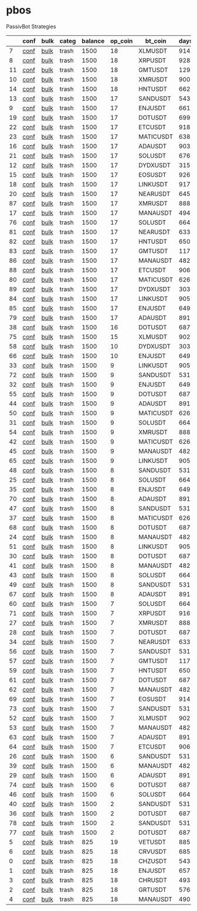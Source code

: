 # pbos
PassivBot Strategies

|    | conf                                                                                                                                                               | bulk                                                                                                                                                                  | categ   |   balance |   op_coin | bt_coin   |   days | end        | long   | l_gridspan   |   l_we | l_adg   | l_gain   | l_bkrupt   | short   | s_gridspan   |     s_we | s_adg    | s_gain   | s_bkrupt   |
|----|--------------------------------------------------------------------------------------------------------------------------------------------------------------------|-----------------------------------------------------------------------------------------------------------------------------------------------------------------------|---------|-----------|-----------|-----------|--------|------------|--------|--------------|--------|---------|----------|------------|---------|--------------|----------|----------|----------|------------|
|  7 | [conf](https://github.com/tedyptedto/pbos/blob/main//trash/flyingtoaster/passivbot_v5.7.1-main/configs/live/PBSO/1.5/XLMUSDT_20220723093109_e541e/config.json)     | [bulk](https://github.com/tedyptedto/pbos/blob/main//trash/flyingtoaster/passivbot_v5.7.1-main/configs/live/PBSO/1.5/XLMUSDT_20220723093109_e541e/bulk_opt.hjson)     | trash   |      1500 |        18 | XLMUSDT   |    914 | 2022/07/23 | True   | 32%          |    1   | 0.19%   | 439.0%   | 100.0%     | True    | 36%          | 0.1      | 0.0134%  | 13.2%    | 100.0%     |
|  8 | [conf](https://github.com/tedyptedto/pbos/blob/main//trash/flyingtoaster/passivbot_v5.7.1-main/configs/live/PBSO/1.5/XRPUSDT_20220723093109_e541e/config.json)     | [bulk](https://github.com/tedyptedto/pbos/blob/main//trash/flyingtoaster/passivbot_v5.7.1-main/configs/live/PBSO/1.5/XRPUSDT_20220723093109_e541e/bulk_opt.hjson)     | trash   |      1500 |        18 | XRPUSDT   |    928 | 2022/07/23 | True   | 25%          |    1   | 0.293%  | 1303.0%  | 99.97%     | True    | 24%          | 0.1      | 0.0235%  | 23.34%   | 100.0%     |
| 11 | [conf](https://github.com/tedyptedto/pbos/blob/main//trash/flyingtoaster/passivbot_v5.7.1-main/configs/live/PBSO/1.5/GMTUSDT_20220723093109_e541e/config.json)     | [bulk](https://github.com/tedyptedto/pbos/blob/main//trash/flyingtoaster/passivbot_v5.7.1-main/configs/live/PBSO/1.5/GMTUSDT_20220723093109_e541e/bulk_opt.hjson)     | trash   |      1500 |        18 | GMTUSDT   |    129 | 2022/07/23 | True   | 17%          |    1   | 0.777%  | 176.4%   | 99.85%     | True    | 26%          | 0.1      | 0.0938%  | 11.96%   | 100.0%     |
| 10 | [conf](https://github.com/tedyptedto/pbos/blob/main//trash/flyingtoaster/passivbot_v5.7.1-main/configs/live/PBSO/1.5/XMRUSDT_20220723093109_e541e/config.json)     | [bulk](https://github.com/tedyptedto/pbos/blob/main//trash/flyingtoaster/passivbot_v5.7.1-main/configs/live/PBSO/1.5/XMRUSDT_20220723093109_e541e/bulk_opt.hjson)     | trash   |      1500 |        18 | XMRUSDT   |    900 | 2022/07/23 | True   | 16%          |    1   | 0.222%  | 621.5%   | 99.89%     | True    | 18%          | 0.1      | 0.0198%  | 19.61%   | 100.0%     |
| 14 | [conf](https://github.com/tedyptedto/pbos/blob/main//trash/flyingtoaster/passivbot_v5.7.1-main/configs/live/PBSO/1.5/HNTUSDT_20220723093109_e541e/config.json)     | [bulk](https://github.com/tedyptedto/pbos/blob/main//trash/flyingtoaster/passivbot_v5.7.1-main/configs/live/PBSO/1.5/HNTUSDT_20220723093109_e541e/bulk_opt.hjson)     | trash   |      1500 |        18 | HNTUSDT   |    662 | 2022/07/23 | True   | 15%          |    1   | 0.57%   | 3559.0%  | 99.34%     | True    | 56%          | 0.1      | 0.0203%  | 14.36%   | 100.0%     |
| 13 | [conf](https://github.com/tedyptedto/pbos/blob/main//trash/flyingtoaster/passivbot_v5.7.1-main/configs/live/PBSO/1.5/SANDUSDT_20220723093109_e541e/config.json)    | [bulk](https://github.com/tedyptedto/pbos/blob/main//trash/flyingtoaster/passivbot_v5.7.1-main/configs/live/PBSO/1.5/SANDUSDT_20220723093109_e541e/bulk_opt.hjson)    | trash   |      1500 |        17 | SANDUSDT  |    543 | 2022/07/23 | True   | 38%          |    1   | 0.439%  | 869.1%   | 99.95%     | True    | 36%          | 0.1      | 0.0224%  | 13.07%   | 100.0%     |
|  9 | [conf](https://github.com/tedyptedto/pbos/blob/main//trash/flyingtoaster/passivbot_v5.7.1-main/configs/live/PBSO/1.5/ENJUSDT_20220723093109_e541e/config.json)     | [bulk](https://github.com/tedyptedto/pbos/blob/main//trash/flyingtoaster/passivbot_v5.7.1-main/configs/live/PBSO/1.5/ENJUSDT_20220723093109_e541e/bulk_opt.hjson)     | trash   |      1500 |        17 | ENJUSDT   |    661 | 2022/07/23 | True   | 35%          |    1   | 0.323%  | 700.8%   | 99.99%     | True    | 25%          | 0.1      | 0.0264%  | 19.16%   | 100.0%     |
| 19 | [conf](https://github.com/tedyptedto/pbos/blob/main//trash/flyingtoaster/passivbot_v5.7.1-main/configs/live/PBSO/1.5/DOTUSDT_20220723093109_e541e/config.json)     | [bulk](https://github.com/tedyptedto/pbos/blob/main//trash/flyingtoaster/passivbot_v5.7.1-main/configs/live/PBSO/1.5/DOTUSDT_20220723093109_e541e/bulk_opt.hjson)     | trash   |      1500 |        17 | DOTUSDT   |    699 | 2022/07/23 | True   | 32%          |    1   | 0.221%  | 349.5%   | 99.92%     | True    | 12%          | 0.1      | 0.218%   | 12.36%   | 12.69%     |
| 22 | [conf](https://github.com/tedyptedto/pbos/blob/main//trash/flyingtoaster/passivbot_v5.7.1-main/configs/live/PBSO/1.5/ETCUSDT_20220723093109_e541e/config.json)     | [bulk](https://github.com/tedyptedto/pbos/blob/main//trash/flyingtoaster/passivbot_v5.7.1-main/configs/live/PBSO/1.5/ETCUSDT_20220723093109_e541e/bulk_opt.hjson)     | trash   |      1500 |        17 | ETCUSDT   |    918 | 2022/07/23 | True   | 31%          |    1   | 0.215%  | 564.8%   | 99.88%     | True    | 36%          | 0.1      | 0.00717% | 11.36%   | 100.0%     |
| 23 | [conf](https://github.com/tedyptedto/pbos/blob/main//trash/flyingtoaster/passivbot_v5.7.1-main/configs/live/PBSO/1.5/MATICUSDT_20220723093109_e541e/config.json)   | [bulk](https://github.com/tedyptedto/pbos/blob/main//trash/flyingtoaster/passivbot_v5.7.1-main/configs/live/PBSO/1.5/MATICUSDT_20220723093109_e541e/bulk_opt.hjson)   | trash   |      1500 |        17 | MATICUSDT |    638 | 2022/07/23 | True   | 29%          |    1   | 0.392%  | 1009.0%  | 99.89%     | True    | 46%          | 0.1      | 0.0191%  | 14.58%   | 100.0%     |
| 16 | [conf](https://github.com/tedyptedto/pbos/blob/main//trash/flyingtoaster/passivbot_v5.7.1-main/configs/live/PBSO/1.5/ADAUSDT_20220723093109_e541e/config.json)     | [bulk](https://github.com/tedyptedto/pbos/blob/main//trash/flyingtoaster/passivbot_v5.7.1-main/configs/live/PBSO/1.5/ADAUSDT_20220723093109_e541e/bulk_opt.hjson)     | trash   |      1500 |        17 | ADAUSDT   |    903 | 2022/07/23 | True   | 28%          |    1   | 0.214%  | 552.5%   | 99.88%     | True    | 23%          | 0.1      | 0.0115%  | 11.11%   | 100.0%     |
| 21 | [conf](https://github.com/tedyptedto/pbos/blob/main//trash/flyingtoaster/passivbot_v5.7.1-main/configs/live/PBSO/1.5/SOLUSDT_20220723093109_e541e/config.json)     | [bulk](https://github.com/tedyptedto/pbos/blob/main//trash/flyingtoaster/passivbot_v5.7.1-main/configs/live/PBSO/1.5/SOLUSDT_20220723093109_e541e/bulk_opt.hjson)     | trash   |      1500 |        17 | SOLUSDT   |    676 | 2022/07/23 | True   | 27%          |    1   | 0.284%  | 535.5%   | 99.49%     | True    | 57%          | 0.1      | 0.0258%  | 10.3%    | 100.0%     |
| 12 | [conf](https://github.com/tedyptedto/pbos/blob/main//trash/flyingtoaster/passivbot_v5.7.1-main/configs/live/PBSO/1.5/DYDXUSDT_20220723093109_e541e/config.json)    | [bulk](https://github.com/tedyptedto/pbos/blob/main//trash/flyingtoaster/passivbot_v5.7.1-main/configs/live/PBSO/1.5/DYDXUSDT_20220723093109_e541e/bulk_opt.hjson)    | trash   |      1500 |        17 | DYDXUSDT  |    315 | 2022/07/23 | True   | 22%          |    1   | 0.353%  | 195.2%   | 99.92%     | True    | 12%          | 0.1      | 0.0737%  | 38.93%   | 100.0%     |
| 15 | [conf](https://github.com/tedyptedto/pbos/blob/main//trash/flyingtoaster/passivbot_v5.7.1-main/configs/live/PBSO/1.5/EOSUSDT_20220723093109_e541e/config.json)     | [bulk](https://github.com/tedyptedto/pbos/blob/main//trash/flyingtoaster/passivbot_v5.7.1-main/configs/live/PBSO/1.5/EOSUSDT_20220723093109_e541e/bulk_opt.hjson)     | trash   |      1500 |        17 | EOSUSDT   |    926 | 2022/07/23 | True   | 22%          |    1   | 0.201%  | 498.2%   | 99.89%     | True    | 14%          | 0.1      | 0.0323%  | 33.59%   | 100.0%     |
| 18 | [conf](https://github.com/tedyptedto/pbos/blob/main//trash/flyingtoaster/passivbot_v5.7.1-main/configs/live/PBSO/1.5/LINKUSDT_20220723093109_e541e/config.json)    | [bulk](https://github.com/tedyptedto/pbos/blob/main//trash/flyingtoaster/passivbot_v5.7.1-main/configs/live/PBSO/1.5/LINKUSDT_20220723093109_e541e/bulk_opt.hjson)    | trash   |      1500 |        17 | LINKUSDT  |    917 | 2022/07/23 | True   | 16%          |    1   | 0.215%  | 612.8%   | 99.86%     | True    | 24%          | 0.1      | 0.0183%  | 18.44%   | 100.0%     |
| 20 | [conf](https://github.com/tedyptedto/pbos/blob/main//trash/flyingtoaster/passivbot_v5.7.1-main/configs/live/PBSO/1.5/NEARUSDT_20220723093109_e541e/config.json)    | [bulk](https://github.com/tedyptedto/pbos/blob/main//trash/flyingtoaster/passivbot_v5.7.1-main/configs/live/PBSO/1.5/NEARUSDT_20220723093109_e541e/bulk_opt.hjson)    | trash   |      1500 |        17 | NEARUSDT  |    645 | 2022/07/23 | True   | 15%          |    1   | 0.454%  | 1669.0%  | 99.91%     | True    | 34%          | 0.1      | 0.0244%  | 17.05%   | 100.0%     |
| 87 | [conf](https://github.com/tedyptedto/pbos/blob/main//trash/flyingtoaster/passivbot_v5.7.1-main/configs/live/PBSO/1.4/XMRUSDT_20220721074803_ad155/config.json)     | [bulk](https://github.com/tedyptedto/pbos/blob/main//trash/flyingtoaster/passivbot_v5.7.1-main/configs/live/PBSO/1.4/XMRUSDT_20220721074803_ad155/bulk_opt.hjson)     | trash   |      1500 |        17 | XMRUSDT   |    888 | 2022/07/11 | True   | 15%          |    1   | 0.122%  | 198.2%   | 99.7%      | True    | 15%          | 0.15616  | 0.036%   | 37.8%    | 100.0%     |
| 17 | [conf](https://github.com/tedyptedto/pbos/blob/main//trash/flyingtoaster/passivbot_v5.7.1-main/configs/live/PBSO/1.5/MANAUSDT_20220723093109_e541e/config.json)    | [bulk](https://github.com/tedyptedto/pbos/blob/main//trash/flyingtoaster/passivbot_v5.7.1-main/configs/live/PBSO/1.5/MANAUSDT_20220723093109_e541e/bulk_opt.hjson)    | trash   |      1500 |        17 | MANAUSDT  |    494 | 2022/07/23 | True   | 14%          |    1   | 0.3%    | 300.5%   | 99.93%     | True    | 33%          | 0.1      | 0.0738%  | 22.32%   | 61.38%     |
| 76 | [conf](https://github.com/tedyptedto/pbos/blob/main//trash/flyingtoaster/passivbot_v5.7.1-main/configs/live/PBSO/1.4/SOLUSDT_20220721074803_ad155/config.json)     | [bulk](https://github.com/tedyptedto/pbos/blob/main//trash/flyingtoaster/passivbot_v5.7.1-main/configs/live/PBSO/1.4/SOLUSDT_20220721074803_ad155/bulk_opt.hjson)     | trash   |      1500 |        17 | SOLUSDT   |    664 | 2022/07/11 | True   | 14%          |    1   | 0.449%  | 1814.0%  | 99.79%     | True    | 53%          | 0.114972 | 0.0442%  | 12.87%   | 58.11%     |
| 81 | [conf](https://github.com/tedyptedto/pbos/blob/main//trash/flyingtoaster/passivbot_v5.7.1-main/configs/live/PBSO/1.4/NEARUSDT_20220721074803_ad155/config.json)    | [bulk](https://github.com/tedyptedto/pbos/blob/main//trash/flyingtoaster/passivbot_v5.7.1-main/configs/live/PBSO/1.4/NEARUSDT_20220721074803_ad155/bulk_opt.hjson)    | trash   |      1500 |        17 | NEARUSDT  |    633 | 2022/07/11 | True   | 14%          |    1   | 0.313%  | 627.3%   | 99.94%     | True    | 36%          | 0.16382  | 0.0438%  | 31.71%   | 100.0%     |
| 82 | [conf](https://github.com/tedyptedto/pbos/blob/main//trash/flyingtoaster/passivbot_v5.7.1-main/configs/live/PBSO/1.4/HNTUSDT_20220721074803_ad155/config.json)     | [bulk](https://github.com/tedyptedto/pbos/blob/main//trash/flyingtoaster/passivbot_v5.7.1-main/configs/live/PBSO/1.4/HNTUSDT_20220721074803_ad155/bulk_opt.hjson)     | trash   |      1500 |        17 | HNTUSDT   |    650 | 2022/07/11 | True   | 14%          |    1   | 0.447%  | 1637.0%  | 99.87%     | True    | 55%          | 0.157806 | 0.0352%  | 25.49%   | 100.0%     |
| 83 | [conf](https://github.com/tedyptedto/pbos/blob/main//trash/flyingtoaster/passivbot_v5.7.1-main/configs/live/PBSO/1.4/GMTUSDT_20220721074803_ad155/config.json)     | [bulk](https://github.com/tedyptedto/pbos/blob/main//trash/flyingtoaster/passivbot_v5.7.1-main/configs/live/PBSO/1.4/GMTUSDT_20220721074803_ad155/bulk_opt.hjson)     | trash   |      1500 |        17 | GMTUSDT   |    117 | 2022/07/11 | True   | 14%          |    1   | 1.01%   | 245.0%   | 99.77%     | True    | 26%          | 0.115131 | 0.118%   | 12.15%   | 90.44%     |
| 86 | [conf](https://github.com/tedyptedto/pbos/blob/main//trash/flyingtoaster/passivbot_v5.7.1-main/configs/live/PBSO/1.4/MANAUSDT_20220721074803_ad155/config.json)    | [bulk](https://github.com/tedyptedto/pbos/blob/main//trash/flyingtoaster/passivbot_v5.7.1-main/configs/live/PBSO/1.4/MANAUSDT_20220721074803_ad155/bulk_opt.hjson)    | trash   |      1500 |        17 | MANAUSDT  |    482 | 2022/07/11 | True   | 14%          |    1   | 0.374%  | 480.9%   | 99.97%     | True    | 15%          | 0.109005 | 0.0417%  | 22.84%   | 100.0%     |
| 88 | [conf](https://github.com/tedyptedto/pbos/blob/main//trash/flyingtoaster/passivbot_v5.7.1-main/configs/live/PBSO/1.4/ETCUSDT_20220721074803_ad155/config.json)     | [bulk](https://github.com/tedyptedto/pbos/blob/main//trash/flyingtoaster/passivbot_v5.7.1-main/configs/live/PBSO/1.4/ETCUSDT_20220721074803_ad155/bulk_opt.hjson)     | trash   |      1500 |        17 | ETCUSDT   |    906 | 2022/07/11 | True   | 14%          |    1   | 0.263%  | 889.6%   | 99.9%      | True    | 32%          | 0.185913 | 0.0229%  | 23.29%   | 100.0%     |
| 80 | [conf](https://github.com/tedyptedto/pbos/blob/main//trash/flyingtoaster/passivbot_v5.7.1-main/configs/live/PBSO/1.4/MATICUSDT_20220721074803_ad155/config.json)   | [bulk](https://github.com/tedyptedto/pbos/blob/main//trash/flyingtoaster/passivbot_v5.7.1-main/configs/live/PBSO/1.4/MATICUSDT_20220721074803_ad155/bulk_opt.hjson)   | trash   |      1500 |        17 | MATICUSDT |    626 | 2022/07/11 | True   | 13%          |    1   | 0.658%  | 3282.0%  | 99.92%     | True    | 47%          | 0.19087  | 0.038%   | 27.17%   | 100.0%     |
| 89 | [conf](https://github.com/tedyptedto/pbos/blob/main//trash/flyingtoaster/passivbot_v5.7.1-main/configs/live/PBSO/1.4/DYDXUSDT_20220721074803_ad155/config.json)    | [bulk](https://github.com/tedyptedto/pbos/blob/main//trash/flyingtoaster/passivbot_v5.7.1-main/configs/live/PBSO/1.4/DYDXUSDT_20220721074803_ad155/bulk_opt.hjson)    | trash   |      1500 |        17 | DYDXUSDT  |    303 | 2022/07/11 | True   | 13%          |    1   | 0.434%  | 248.3%   | 99.71%     | True    | 18%          | 0.166263 | 0.0912%  | 50.14%   | 100.0%     |
| 84 | [conf](https://github.com/tedyptedto/pbos/blob/main//trash/flyingtoaster/passivbot_v5.7.1-main/configs/live/PBSO/1.4/LINKUSDT_20220721074803_ad155/config.json)    | [bulk](https://github.com/tedyptedto/pbos/blob/main//trash/flyingtoaster/passivbot_v5.7.1-main/configs/live/PBSO/1.4/LINKUSDT_20220721074803_ad155/bulk_opt.hjson)    | trash   |      1500 |        17 | LINKUSDT  |    905 | 2022/07/11 | True   | 12%          |    1   | 0.307%  | 1394.0%  | 99.74%     | True    | 22%          | 0.195398 | 0.0366%  | 39.19%   | 100.0%     |
| 85 | [conf](https://github.com/tedyptedto/pbos/blob/main//trash/flyingtoaster/passivbot_v5.7.1-main/configs/live/PBSO/1.4/ENJUSDT_20220721074803_ad155/config.json)     | [bulk](https://github.com/tedyptedto/pbos/blob/main//trash/flyingtoaster/passivbot_v5.7.1-main/configs/live/PBSO/1.4/ENJUSDT_20220721074803_ad155/bulk_opt.hjson)     | trash   |      1500 |        17 | ENJUSDT   |    649 | 2022/07/11 | True   | 12%          |    1   | 0.492%  | 2089.0%  | 99.98%     | True    | 29%          | 0.169371 | 0.0472%  | 35.8%    | 100.0%     |
| 79 | [conf](https://github.com/tedyptedto/pbos/blob/main//trash/flyingtoaster/passivbot_v5.7.1-main/configs/live/PBSO/1.4/ADAUSDT_20220721074803_ad155/config.json)     | [bulk](https://github.com/tedyptedto/pbos/blob/main//trash/flyingtoaster/passivbot_v5.7.1-main/configs/live/PBSO/1.4/ADAUSDT_20220721074803_ad155/bulk_opt.hjson)     | trash   |      1500 |        17 | ADAUSDT   |    891 | 2022/07/11 | True   | 11%          |    1   | 0.298%  | 925.6%   | 99.91%     | True    | 29%          | 0.153424 | 0.0196%  | 19.06%   | 100.0%     |
| 38 | [conf](https://github.com/tedyptedto/pbos/blob/main//trash/flyingtoaster/passivbot_v5.7.1-main/configs/live/PBSO/5.7.0/DOTUSDT_20220720232313_ee288/config.json)   | [bulk](https://github.com/tedyptedto/pbos/blob/main//trash/flyingtoaster/passivbot_v5.7.1-main/configs/live/PBSO/5.7.0/DOTUSDT_20220720232313_ee288/bulk_opt.hjson)   | trash   |      1500 |        16 | DOTUSDT   |    687 | 2022/07/11 | True   | 14%          |    1   | 0.273%  | 528.1%   | 99.39%     | True    | 15%          | 0.439553 | 0.101%   | 100.4%   | 100.0%     |
| 75 | [conf](https://github.com/tedyptedto/pbos/blob/main//trash/flyingtoaster/passivbot_v5.7.1-main/configs/live/PBSO/1.4/XLMUSDT_20220721074803_ad155/config.json)     | [bulk](https://github.com/tedyptedto/pbos/blob/main//trash/flyingtoaster/passivbot_v5.7.1-main/configs/live/PBSO/1.4/XLMUSDT_20220721074803_ad155/bulk_opt.hjson)     | trash   |      1500 |        15 | XLMUSDT   |    902 | 2022/07/11 | True   | 13%          |    1   | 0.397%  | 1083.0%  | 99.97%     | True    | 36%          | 0.150607 | 0.0171%  | 16.88%   | 100.0%     |
| 58 | [conf](https://github.com/tedyptedto/pbos/blob/main//trash/flyingtoaster/passivbot_v5.7.1-main/configs/live/PBSO/5.7.0/DYDXUSDT_20220718170718_17e47/config.json)  | [bulk](https://github.com/tedyptedto/pbos/blob/main//trash/flyingtoaster/passivbot_v5.7.1-main/configs/live/PBSO/5.7.0/DYDXUSDT_20220718170718_17e47/bulk_opt.hjson)  | trash   |      1500 |        10 | DYDXUSDT  |    303 | 2022/07/11 | True   | 14%          |    1   | 0.289%  | 141.1%   | 99.6%      | True    | 13%          | 0.1      | 0.0398%  | 13.37%   | 100.0%     |
| 66 | [conf](https://github.com/tedyptedto/pbos/blob/main//trash/flyingtoaster/passivbot_v5.7.1-main/configs/live/PBSO/5.7.0/ENJUSDT_20220718170718_17e47/config.json)   | [bulk](https://github.com/tedyptedto/pbos/blob/main//trash/flyingtoaster/passivbot_v5.7.1-main/configs/live/PBSO/5.7.0/ENJUSDT_20220718170718_17e47/bulk_opt.hjson)   | trash   |      1500 |        10 | ENJUSDT   |    649 | 2022/07/11 | True   | 12%          |    1   | 0.673%  | 4639.0%  | 99.98%     | True    | 18%          | 0.1      | 0.0261%  | 19.12%   | 100.0%     |
| 33 | [conf](https://github.com/tedyptedto/pbos/blob/main//trash/flyingtoaster/passivbot_v5.7.1-main/configs/live/PBSO/5.7.0/LINKUSDT_20220713182404_b9c8f/config.json)  | [bulk](https://github.com/tedyptedto/pbos/blob/main//trash/flyingtoaster/passivbot_v5.7.1-main/configs/live/PBSO/5.7.0/LINKUSDT_20220713182404_b9c8f/bulk_opt.hjson)  | trash   |      1500 |         9 | LINKUSDT  |    905 | 2022/07/11 | True   | 40%          |    1   | 0.181%  | 371.4%   | 99.95%     | True    | 24%          | 0.1      | 0.016%   | 15.65%   | 100.0%     |
| 72 | [conf](https://github.com/tedyptedto/pbos/blob/main//trash/flyingtoaster/passivbot_v5.7.1-main/configs/live/PBSO/5.7.0/SANDUSDT_20220713182404_b9c8f/config.json)  | [bulk](https://github.com/tedyptedto/pbos/blob/main//trash/flyingtoaster/passivbot_v5.7.1-main/configs/live/PBSO/5.7.0/SANDUSDT_20220713182404_b9c8f/bulk_opt.hjson)  | trash   |      1500 |         9 | SANDUSDT  |    531 | 2022/07/11 | True   | 39%          |    1   | 0.417%  | 736.7%   | 99.97%     | True    | 36%          | 0.1      | 0.0275%  | 15.81%   | 100.0%     |
| 32 | [conf](https://github.com/tedyptedto/pbos/blob/main//trash/flyingtoaster/passivbot_v5.7.1-main/configs/live/PBSO/5.7.0/ENJUSDT_20220713182404_b9c8f/config.json)   | [bulk](https://github.com/tedyptedto/pbos/blob/main//trash/flyingtoaster/passivbot_v5.7.1-main/configs/live/PBSO/5.7.0/ENJUSDT_20220713182404_b9c8f/bulk_opt.hjson)   | trash   |      1500 |         9 | ENJUSDT   |    649 | 2022/07/11 | True   | 34%          |    1   | 0.416%  | 1197.0%  | 99.97%     | True    | 27%          | 0.1      | 0.0274%  | 19.58%   | 100.0%     |
| 55 | [conf](https://github.com/tedyptedto/pbos/blob/main//trash/flyingtoaster/passivbot_v5.7.1-main/configs/live/PBSO/5.7.0/DOTUSDT_20220713182404_b9c8f/config.json)   | [bulk](https://github.com/tedyptedto/pbos/blob/main//trash/flyingtoaster/passivbot_v5.7.1-main/configs/live/PBSO/5.7.0/DOTUSDT_20220713182404_b9c8f/bulk_opt.hjson)   | trash   |      1500 |         9 | DOTUSDT   |    687 | 2022/07/11 | True   | 32%          |    1   | 0.227%  | 353.8%   | 99.88%     | True    | 20%          | 0.1      | 0.0142%  | 10.34%   | 100.0%     |
| 44 | [conf](https://github.com/tedyptedto/pbos/blob/main//trash/flyingtoaster/passivbot_v5.7.1-main/configs/live/PBSO/5.7.0/ADAUSDT_20220713182404_b9c8f/config.json)   | [bulk](https://github.com/tedyptedto/pbos/blob/main//trash/flyingtoaster/passivbot_v5.7.1-main/configs/live/PBSO/5.7.0/ADAUSDT_20220713182404_b9c8f/bulk_opt.hjson)   | trash   |      1500 |         9 | ADAUSDT   |    891 | 2022/07/11 | True   | 30%          |    1   | 0.2%    | 471.8%   | 99.97%     | True    | 27%          | 0.1      | 0.0133%  | 12.62%   | 100.0%     |
| 50 | [conf](https://github.com/tedyptedto/pbos/blob/main//trash/flyingtoaster/passivbot_v5.7.1-main/configs/live/PBSO/5.7.0/MATICUSDT_20220713182404_b9c8f/config.json) | [bulk](https://github.com/tedyptedto/pbos/blob/main//trash/flyingtoaster/passivbot_v5.7.1-main/configs/live/PBSO/5.7.0/MATICUSDT_20220713182404_b9c8f/bulk_opt.hjson) | trash   |      1500 |         9 | MATICUSDT |    626 | 2022/07/11 | True   | 23%          |    1   | 0.49%   | 1821.0%  | 99.79%     | True    | 48%          | 0.1      | 0.0239%  | 16.17%   | 100.0%     |
| 31 | [conf](https://github.com/tedyptedto/pbos/blob/main//trash/flyingtoaster/passivbot_v5.7.1-main/configs/live/PBSO/5.7.0/SOLUSDT_20220713182404_b9c8f/config.json)   | [bulk](https://github.com/tedyptedto/pbos/blob/main//trash/flyingtoaster/passivbot_v5.7.1-main/configs/live/PBSO/5.7.0/SOLUSDT_20220713182404_b9c8f/bulk_opt.hjson)   | trash   |      1500 |         9 | SOLUSDT   |    664 | 2022/07/11 | True   | 16%          |    1   | 0.476%  | 2141.0%  | 99.85%     | True    | 43%          | 0.1      | 0.032%   | 11.57%   | 82.7%      |
| 54 | [conf](https://github.com/tedyptedto/pbos/blob/main//trash/flyingtoaster/passivbot_v5.7.1-main/configs/live/PBSO/5.7.0/XMRUSDT_20220717071307_ad2c7/config.json)   | [bulk](https://github.com/tedyptedto/pbos/blob/main//trash/flyingtoaster/passivbot_v5.7.1-main/configs/live/PBSO/5.7.0/XMRUSDT_20220717071307_ad2c7/bulk_opt.hjson)   | trash   |      1500 |         9 | XMRUSDT   |    888 | 2022/07/11 | True   | 14%          |    1   | 0.257%  | 632.7%   | 99.56%     | True    | 13%          | 0.1      | 0.0208%  | 21.05%   | 100.0%     |
| 42 | [conf](https://github.com/tedyptedto/pbos/blob/main//trash/flyingtoaster/passivbot_v5.7.1-main/configs/live/PBSO/5.7.0/MATICUSDT_20220718170718_17e47/config.json) | [bulk](https://github.com/tedyptedto/pbos/blob/main//trash/flyingtoaster/passivbot_v5.7.1-main/configs/live/PBSO/5.7.0/MATICUSDT_20220718170718_17e47/bulk_opt.hjson) | trash   |      1500 |         9 | MATICUSDT |    626 | 2022/07/11 | True   | 12%          |    1   | 0.733%  | 5021.0%  | 99.94%     | True    | 18%          | 0.1      | 0.0215%  | 15.01%   | 100.0%     |
| 45 | [conf](https://github.com/tedyptedto/pbos/blob/main//trash/flyingtoaster/passivbot_v5.7.1-main/configs/live/PBSO/5.7.0/MANAUSDT_20220713182404_b9c8f/config.json)  | [bulk](https://github.com/tedyptedto/pbos/blob/main//trash/flyingtoaster/passivbot_v5.7.1-main/configs/live/PBSO/5.7.0/MANAUSDT_20220713182404_b9c8f/bulk_opt.hjson)  | trash   |      1500 |         9 | MANAUSDT  |    482 | 2022/07/11 | True   | 12%          |    1   | 0.454%  | 826.6%   | 99.98%     | True    | 10%          | 0.1      | 0.0434%  | 23.89%   | 100.0%     |
| 65 | [conf](https://github.com/tedyptedto/pbos/blob/main//trash/flyingtoaster/passivbot_v5.7.1-main/configs/live/PBSO/5.7.0/LINKUSDT_20220718170718_17e47/config.json)  | [bulk](https://github.com/tedyptedto/pbos/blob/main//trash/flyingtoaster/passivbot_v5.7.1-main/configs/live/PBSO/5.7.0/LINKUSDT_20220718170718_17e47/bulk_opt.hjson)  | trash   |      1500 |         9 | LINKUSDT  |    905 | 2022/07/11 | True   | 12%          |    1   | 0.298%  | 1265.0%  | 99.91%     | True    | 10%          | 0.1      | 0.0184%  | 19.06%   | 100.0%     |
| 48 | [conf](https://github.com/tedyptedto/pbos/blob/main//trash/flyingtoaster/passivbot_v5.7.1-main/configs/live/PBSO/5.7.0/SANDUSDT_20220713075744_02a71/config.json)  | [bulk](https://github.com/tedyptedto/pbos/blob/main//trash/flyingtoaster/passivbot_v5.7.1-main/configs/live/PBSO/5.7.0/SANDUSDT_20220713075744_02a71/bulk_opt.hjson)  | trash   |      1500 |         8 | SANDUSDT  |    531 | 2022/07/11 | True   | 30%          |    1   | 0.329%  | 406.9%   | 99.88%     | True    | 34%          | 0.1      | 0.0207%  | 11.52%   | 100.0%     |
| 25 | [conf](https://github.com/tedyptedto/pbos/blob/main//trash/flyingtoaster/passivbot_v5.7.1-main/configs/live/PBSO/5.7.0/SOLUSDT_20220713075744_02a71/config.json)   | [bulk](https://github.com/tedyptedto/pbos/blob/main//trash/flyingtoaster/passivbot_v5.7.1-main/configs/live/PBSO/5.7.0/SOLUSDT_20220713075744_02a71/bulk_opt.hjson)   | trash   |      1500 |         8 | SOLUSDT   |    664 | 2022/07/11 | True   | 29%          |    1   | 0.267%  | 418.2%   | 99.29%     | True    | 48%          | 0.1      | 0.0289%  | 9.617%   | 84.31%     |
| 35 | [conf](https://github.com/tedyptedto/pbos/blob/main//trash/flyingtoaster/passivbot_v5.7.1-main/configs/live/PBSO/5.7.0/ENJUSDT_20220713075744_02a71/config.json)   | [bulk](https://github.com/tedyptedto/pbos/blob/main//trash/flyingtoaster/passivbot_v5.7.1-main/configs/live/PBSO/5.7.0/ENJUSDT_20220713075744_02a71/bulk_opt.hjson)   | trash   |      1500 |         8 | ENJUSDT   |    649 | 2022/07/11 | True   | 28%          |    1   | 0.199%  | 238.8%   | 99.94%     | True    | 29%          | 0.1      | 0.0207%  | 14.45%   | 100.0%     |
| 70 | [conf](https://github.com/tedyptedto/pbos/blob/main//trash/flyingtoaster/passivbot_v5.7.1-main/configs/live/PBSO/5.7.0/ADAUSDT_20220713075744_02a71/config.json)   | [bulk](https://github.com/tedyptedto/pbos/blob/main//trash/flyingtoaster/passivbot_v5.7.1-main/configs/live/PBSO/5.7.0/ADAUSDT_20220713075744_02a71/bulk_opt.hjson)   | trash   |      1500 |         8 | ADAUSDT   |    891 | 2022/07/11 | True   | 28%          |    1   | 0.231%  | 529.6%   | 99.96%     | True    | 51%          | 0.1      | 0.00698% | 6.463%   | 100.0%     |
| 47 | [conf](https://github.com/tedyptedto/pbos/blob/main//trash/flyingtoaster/passivbot_v5.7.1-main/configs/live/PBSO/5.7.0/SANDUSDT_20220713151530_949a2/config.json)  | [bulk](https://github.com/tedyptedto/pbos/blob/main//trash/flyingtoaster/passivbot_v5.7.1-main/configs/live/PBSO/5.7.0/SANDUSDT_20220713151530_949a2/bulk_opt.hjson)  | trash   |      1500 |         8 | SANDUSDT  |    531 | 2022/07/11 | True   | 26%          |    1   | 0.341%  | 489.4%   | 99.82%     | True    | 34%          | 0.1      | 0.026%   | 14.88%   | 100.0%     |
| 37 | [conf](https://github.com/tedyptedto/pbos/blob/main//trash/flyingtoaster/passivbot_v5.7.1-main/configs/live/PBSO/5.7.0/MATICUSDT_20220713075744_02a71/config.json) | [bulk](https://github.com/tedyptedto/pbos/blob/main//trash/flyingtoaster/passivbot_v5.7.1-main/configs/live/PBSO/5.7.0/MATICUSDT_20220713075744_02a71/bulk_opt.hjson) | trash   |      1500 |         8 | MATICUSDT |    626 | 2022/07/11 | True   | 22%          |    1   | 0.442%  | 1186.0%  | 99.34%     | True    | 49%          | 0.1      | 0.0146%  | 9.589%   | 100.0%     |
| 68 | [conf](https://github.com/tedyptedto/pbos/blob/main//trash/flyingtoaster/passivbot_v5.7.1-main/configs/live/PBSO/5.7.0/DOTUSDT_20220713075744_02a71/config.json)   | [bulk](https://github.com/tedyptedto/pbos/blob/main//trash/flyingtoaster/passivbot_v5.7.1-main/configs/live/PBSO/5.7.0/DOTUSDT_20220713075744_02a71/bulk_opt.hjson)   | trash   |      1500 |         8 | DOTUSDT   |    687 | 2022/07/11 | True   | 16%          |    1   | 0.158%  | 197.1%   | 99.46%     | True    | 33%          | 0.1      | 0.00649% | 4.653%   | 100.0%     |
| 24 | [conf](https://github.com/tedyptedto/pbos/blob/main//trash/flyingtoaster/passivbot_v5.7.1-main/configs/live/PBSO/5.7.0/MANAUSDT_20220713075744_02a71/config.json)  | [bulk](https://github.com/tedyptedto/pbos/blob/main//trash/flyingtoaster/passivbot_v5.7.1-main/configs/live/PBSO/5.7.0/MANAUSDT_20220713075744_02a71/bulk_opt.hjson)  | trash   |      1500 |         8 | MANAUSDT  |    482 | 2022/07/11 | True   | 15%          |    1   | 0.338%  | 383.2%   | 99.95%     | True    | 8%           | 0.1      | 0.0363%  | 19.5%    | 100.0%     |
| 51 | [conf](https://github.com/tedyptedto/pbos/blob/main//trash/flyingtoaster/passivbot_v5.7.1-main/configs/live/PBSO/5.7.0/LINKUSDT_20220713075744_02a71/config.json)  | [bulk](https://github.com/tedyptedto/pbos/blob/main//trash/flyingtoaster/passivbot_v5.7.1-main/configs/live/PBSO/5.7.0/LINKUSDT_20220713075744_02a71/bulk_opt.hjson)  | trash   |      1500 |         8 | LINKUSDT  |    905 | 2022/07/11 | True   | 15%          |    1   | 0.234%  | 641.8%   | 99.74%     | True    | 26%          | 0.1      | 0.0177%  | 17.61%   | 100.0%     |
| 30 | [conf](https://github.com/tedyptedto/pbos/blob/main//trash/flyingtoaster/passivbot_v5.7.1-main/configs/live/PBSO/5.7.0/DOTUSDT_20220717071307_ad2c7/config.json)   | [bulk](https://github.com/tedyptedto/pbos/blob/main//trash/flyingtoaster/passivbot_v5.7.1-main/configs/live/PBSO/5.7.0/DOTUSDT_20220717071307_ad2c7/bulk_opt.hjson)   | trash   |      1500 |         8 | DOTUSDT   |    687 | 2022/07/11 | True   | 14%          |    1   | 0.3%    | 679.6%   | 99.4%      | True    | 17%          | 0.1      | 0.0232%  | 17.98%   | 100.0%     |
| 41 | [conf](https://github.com/tedyptedto/pbos/blob/main//trash/flyingtoaster/passivbot_v5.7.1-main/configs/live/PBSO/5.7.0/MANAUSDT_20220717071307_ad2c7/config.json)  | [bulk](https://github.com/tedyptedto/pbos/blob/main//trash/flyingtoaster/passivbot_v5.7.1-main/configs/live/PBSO/5.7.0/MANAUSDT_20220717071307_ad2c7/bulk_opt.hjson)  | trash   |      1500 |         8 | MANAUSDT  |    482 | 2022/07/11 | True   | 14%          |    1   | 0.486%  | 992.6%   | 99.97%     | True    | 11%          | 0.1      | 0.0478%  | 27.1%    | 100.0%     |
| 43 | [conf](https://github.com/tedyptedto/pbos/blob/main//trash/flyingtoaster/passivbot_v5.7.1-main/configs/live/PBSO/5.7.0/SOLUSDT_20220717071307_ad2c7/config.json)   | [bulk](https://github.com/tedyptedto/pbos/blob/main//trash/flyingtoaster/passivbot_v5.7.1-main/configs/live/PBSO/5.7.0/SOLUSDT_20220717071307_ad2c7/bulk_opt.hjson)   | trash   |      1500 |         8 | SOLUSDT   |    664 | 2022/07/11 | True   | 14%          |    1   | 0.488%  | 2356.0%  | 99.81%     | True    | 17%          | 0.1      | 0.0432%  | 22.04%   | 88.51%     |
| 49 | [conf](https://github.com/tedyptedto/pbos/blob/main//trash/flyingtoaster/passivbot_v5.7.1-main/configs/live/PBSO/5.7.0/SANDUSDT_20220717071307_ad2c7/config.json)  | [bulk](https://github.com/tedyptedto/pbos/blob/main//trash/flyingtoaster/passivbot_v5.7.1-main/configs/live/PBSO/5.7.0/SANDUSDT_20220717071307_ad2c7/bulk_opt.hjson)  | trash   |      1500 |         8 | SANDUSDT  |    531 | 2022/07/11 | True   | 14%          |    1   | 0.316%  | 426.3%   | 99.86%     | True    | 14%          | 0.1      | 0.0255%  | 15.02%   | 100.0%     |
| 67 | [conf](https://github.com/tedyptedto/pbos/blob/main//trash/flyingtoaster/passivbot_v5.7.1-main/configs/live/PBSO/5.7.0/ADAUSDT_20220717071307_ad2c7/config.json)   | [bulk](https://github.com/tedyptedto/pbos/blob/main//trash/flyingtoaster/passivbot_v5.7.1-main/configs/live/PBSO/5.7.0/ADAUSDT_20220717071307_ad2c7/bulk_opt.hjson)   | trash   |      1500 |         8 | ADAUSDT   |    891 | 2022/07/11 | True   | 11%          |    1   | 0.298%  | 1064.0%  | 99.91%     | True    | 15%          | 0.1      | 0.0109%  | 10.57%   | 100.0%     |
| 60 | [conf](https://github.com/tedyptedto/pbos/blob/main//trash/flyingtoaster/passivbot_v5.7.1-main/configs/live/PBSO/5.7.0/SOLUSDT_20220716051312_e271d/config.json)   | [bulk](https://github.com/tedyptedto/pbos/blob/main//trash/flyingtoaster/passivbot_v5.7.1-main/configs/live/PBSO/5.7.0/SOLUSDT_20220716051312_e271d/bulk_opt.hjson)   | trash   |      1500 |         7 | SOLUSDT   |    664 | 2022/07/11 | True   | 16%          |    1   | 0.476%  | 2027.0%  | 99.83%     | True    | 56%          | 0.1      | 0.0421%  | 11.88%   | 59.54%     |
| 71 | [conf](https://github.com/tedyptedto/pbos/blob/main//trash/flyingtoaster/passivbot_v5.7.1-main/configs/live/PBSO/5.7.0/XRPUSDT_20220719121510_7aed7/config.json)   | [bulk](https://github.com/tedyptedto/pbos/blob/main//trash/flyingtoaster/passivbot_v5.7.1-main/configs/live/PBSO/5.7.0/XRPUSDT_20220719121510_7aed7/bulk_opt.hjson)   | trash   |      1500 |         7 | XRPUSDT   |    916 | 2022/07/11 | True   | 15%          |    1   | 0.308%  | 1497.0%  | 99.96%     | True    | 11%          | 0.1      | 0.0192%  | 19.9%    | 100.0%     |
| 27 | [conf](https://github.com/tedyptedto/pbos/blob/main//trash/flyingtoaster/passivbot_v5.7.1-main/configs/live/PBSO/5.7.0/XMRUSDT_20220716051312_e271d/config.json)   | [bulk](https://github.com/tedyptedto/pbos/blob/main//trash/flyingtoaster/passivbot_v5.7.1-main/configs/live/PBSO/5.7.0/XMRUSDT_20220716051312_e271d/bulk_opt.hjson)   | trash   |      1500 |         7 | XMRUSDT   |    888 | 2022/07/11 | True   | 14%          |    0.1 | 0.0159% | 15.63%   | 100.0%     | True    | 11%          | 0.1      | 0.0208%  | 21.12%   | 100.0%     |
| 28 | [conf](https://github.com/tedyptedto/pbos/blob/main//trash/flyingtoaster/passivbot_v5.7.1-main/configs/live/PBSO/5.7.0/DOTUSDT_20220716222523_a0560/config.json)   | [bulk](https://github.com/tedyptedto/pbos/blob/main//trash/flyingtoaster/passivbot_v5.7.1-main/configs/live/PBSO/5.7.0/DOTUSDT_20220716222523_a0560/bulk_opt.hjson)   | trash   |      1500 |         7 | DOTUSDT   |    687 | 2022/07/11 | True   | 14%          |    0.1 | 0.0228% | 17.73%   | 100.0%     | True    | 15%          | 0.1      | 0.0191%  | 14.57%   | 100.0%     |
| 34 | [conf](https://github.com/tedyptedto/pbos/blob/main//trash/flyingtoaster/passivbot_v5.7.1-main/configs/live/PBSO/5.7.0/NEARUSDT_20220719121510_7aed7/config.json)  | [bulk](https://github.com/tedyptedto/pbos/blob/main//trash/flyingtoaster/passivbot_v5.7.1-main/configs/live/PBSO/5.7.0/NEARUSDT_20220719121510_7aed7/bulk_opt.hjson)  | trash   |      1500 |         7 | NEARUSDT  |    633 | 2022/07/11 | True   | 14%          |    1   | 0.296%  | 555.6%   | 99.93%     | True    | 19%          | 0.1      | 0.0271%  | 19.43%   | 100.0%     |
| 56 | [conf](https://github.com/tedyptedto/pbos/blob/main//trash/flyingtoaster/passivbot_v5.7.1-main/configs/live/PBSO/5.7.0/SANDUSDT_20220716051312_e271d/config.json)  | [bulk](https://github.com/tedyptedto/pbos/blob/main//trash/flyingtoaster/passivbot_v5.7.1-main/configs/live/PBSO/5.7.0/SANDUSDT_20220716051312_e271d/bulk_opt.hjson)  | trash   |      1500 |         7 | SANDUSDT  |    531 | 2022/07/11 | True   | 14%          |    0.1 | 0.0308% | 18.79%   | 100.0%     | True    | 14%          | 0.1      | 0.0234%  | 13.74%   | 100.0%     |
| 57 | [conf](https://github.com/tedyptedto/pbos/blob/main//trash/flyingtoaster/passivbot_v5.7.1-main/configs/live/PBSO/5.7.0/GMTUSDT_20220719121510_7aed7/config.json)   | [bulk](https://github.com/tedyptedto/pbos/blob/main//trash/flyingtoaster/passivbot_v5.7.1-main/configs/live/PBSO/5.7.0/GMTUSDT_20220719121510_7aed7/bulk_opt.hjson)   | trash   |      1500 |         7 | GMTUSDT   |    117 | 2022/07/11 | True   | 14%          |    1   | 0.852%  | 461.4%   | 99.25%     | True    | 13%          | 0.1      | 0.0905%  | 12.64%   | 100.0%     |
| 59 | [conf](https://github.com/tedyptedto/pbos/blob/main//trash/flyingtoaster/passivbot_v5.7.1-main/configs/live/PBSO/5.7.0/HNTUSDT_20220719121510_7aed7/config.json)   | [bulk](https://github.com/tedyptedto/pbos/blob/main//trash/flyingtoaster/passivbot_v5.7.1-main/configs/live/PBSO/5.7.0/HNTUSDT_20220719121510_7aed7/bulk_opt.hjson)   | trash   |      1500 |         7 | HNTUSDT   |    650 | 2022/07/11 | True   | 14%          |    1   | 0.47%   | 1739.0%  | 99.95%     | True    | 16%          | 0.1      | 0.0262%  | 18.99%   | 100.0%     |
| 61 | [conf](https://github.com/tedyptedto/pbos/blob/main//trash/flyingtoaster/passivbot_v5.7.1-main/configs/live/PBSO/5.7.0/DOTUSDT_20220716051312_e271d/config.json)   | [bulk](https://github.com/tedyptedto/pbos/blob/main//trash/flyingtoaster/passivbot_v5.7.1-main/configs/live/PBSO/5.7.0/DOTUSDT_20220716051312_e271d/bulk_opt.hjson)   | trash   |      1500 |         7 | DOTUSDT   |    687 | 2022/07/11 | True   | 14%          |    0.1 | 0.0257% | 20.18%   | 100.0%     | True    | 17%          | 0.1      | 0.0202%  | 15.61%   | 100.0%     |
| 62 | [conf](https://github.com/tedyptedto/pbos/blob/main//trash/flyingtoaster/passivbot_v5.7.1-main/configs/live/PBSO/5.7.0/MANAUSDT_20220716222523_a0560/config.json)  | [bulk](https://github.com/tedyptedto/pbos/blob/main//trash/flyingtoaster/passivbot_v5.7.1-main/configs/live/PBSO/5.7.0/MANAUSDT_20220716222523_a0560/bulk_opt.hjson)  | trash   |      1500 |         7 | MANAUSDT  |    482 | 2022/07/11 | True   | 14%          |    0.1 | 0.0455% | 26.93%   | 100.0%     | True    | 10%          | 0.1      | 0.0452%  | 25.32%   | 100.0%     |
| 69 | [conf](https://github.com/tedyptedto/pbos/blob/main//trash/flyingtoaster/passivbot_v5.7.1-main/configs/live/PBSO/5.7.0/EOSUSDT_20220719121510_7aed7/config.json)   | [bulk](https://github.com/tedyptedto/pbos/blob/main//trash/flyingtoaster/passivbot_v5.7.1-main/configs/live/PBSO/5.7.0/EOSUSDT_20220719121510_7aed7/bulk_opt.hjson)   | trash   |      1500 |         7 | EOSUSDT   |    914 | 2022/07/11 | True   | 14%          |    1   | 0.104%  | 149.7%   | 99.82%     | True    | 17%          | 0.1      | 0.0163%  | 16.29%   | 100.0%     |
| 73 | [conf](https://github.com/tedyptedto/pbos/blob/main//trash/flyingtoaster/passivbot_v5.7.1-main/configs/live/PBSO/5.7.0/SANDUSDT_20220716222523_a0560/config.json)  | [bulk](https://github.com/tedyptedto/pbos/blob/main//trash/flyingtoaster/passivbot_v5.7.1-main/configs/live/PBSO/5.7.0/SANDUSDT_20220716222523_a0560/bulk_opt.hjson)  | trash   |      1500 |         7 | SANDUSDT  |    531 | 2022/07/11 | True   | 14%          |    0.1 | 0.0337% | 20.66%   | 100.0%     | True    | 19%          | 0.1      | 0.0239%  | 13.91%   | 100.0%     |
| 52 | [conf](https://github.com/tedyptedto/pbos/blob/main//trash/flyingtoaster/passivbot_v5.7.1-main/configs/live/PBSO/5.7.0/XLMUSDT_20220719121510_7aed7/config.json)   | [bulk](https://github.com/tedyptedto/pbos/blob/main//trash/flyingtoaster/passivbot_v5.7.1-main/configs/live/PBSO/5.7.0/XLMUSDT_20220719121510_7aed7/bulk_opt.hjson)   | trash   |      1500 |         7 | XLMUSDT   |    902 | 2022/07/11 | True   | 13%          |    1   | 0.357%  | 972.9%   | 99.96%     | True    | 11%          | 0.1      | 0.0248%  | 25.63%   | 100.0%     |
| 53 | [conf](https://github.com/tedyptedto/pbos/blob/main//trash/flyingtoaster/passivbot_v5.7.1-main/configs/live/PBSO/5.7.0/MANAUSDT_20220716051312_e271d/config.json)  | [bulk](https://github.com/tedyptedto/pbos/blob/main//trash/flyingtoaster/passivbot_v5.7.1-main/configs/live/PBSO/5.7.0/MANAUSDT_20220716051312_e271d/bulk_opt.hjson)  | trash   |      1500 |         7 | MANAUSDT  |    482 | 2022/07/11 | True   | 13%          |    0.1 | 0.0379% | 21.07%   | 100.0%     | True    | 10%          | 0.1      | 0.0475%  | 26.52%   | 100.0%     |
| 63 | [conf](https://github.com/tedyptedto/pbos/blob/main//trash/flyingtoaster/passivbot_v5.7.1-main/configs/live/PBSO/5.7.0/ADAUSDT_20220716051312_e271d/config.json)   | [bulk](https://github.com/tedyptedto/pbos/blob/main//trash/flyingtoaster/passivbot_v5.7.1-main/configs/live/PBSO/5.7.0/ADAUSDT_20220716051312_e271d/bulk_opt.hjson)   | trash   |      1500 |         7 | ADAUSDT   |    891 | 2022/07/11 | True   | 12%          |    0.1 | 0.019%  | 19.36%   | 100.0%     | True    | 13%          | 0.1      | 0.0129%  | 12.6%    | 100.0%     |
| 64 | [conf](https://github.com/tedyptedto/pbos/blob/main//trash/flyingtoaster/passivbot_v5.7.1-main/configs/live/PBSO/5.7.0/ETCUSDT_20220719121510_7aed7/config.json)   | [bulk](https://github.com/tedyptedto/pbos/blob/main//trash/flyingtoaster/passivbot_v5.7.1-main/configs/live/PBSO/5.7.0/ETCUSDT_20220719121510_7aed7/bulk_opt.hjson)   | trash   |      1500 |         7 | ETCUSDT   |    906 | 2022/07/11 | True   | 12%          |    1   | 0.248%  | 769.3%   | 99.43%     | True    | 13%          | 0.1      | 0.0163%  | 16.55%   | 100.0%     |
| 26 | [conf](https://github.com/tedyptedto/pbos/blob/main//trash/flyingtoaster/passivbot_v5.7.1-main/configs/live/PBSO/5.7.0/SANDUSDT_20220715083342_969fe/config.json)  | [bulk](https://github.com/tedyptedto/pbos/blob/main//trash/flyingtoaster/passivbot_v5.7.1-main/configs/live/PBSO/5.7.0/SANDUSDT_20220715083342_969fe/bulk_opt.hjson)  | trash   |      1500 |         6 | SANDUSDT  |    531 | 2022/07/11 | True   | 36%          |    1   | 0.314%  | 411.0%   | 99.89%     | True    | 38%          | 0.1      | 0.0221%  | 12.52%   | 100.0%     |
| 39 | [conf](https://github.com/tedyptedto/pbos/blob/main//trash/flyingtoaster/passivbot_v5.7.1-main/configs/live/PBSO/5.7.0/MANAUSDT_20220715083342_969fe/config.json)  | [bulk](https://github.com/tedyptedto/pbos/blob/main//trash/flyingtoaster/passivbot_v5.7.1-main/configs/live/PBSO/5.7.0/MANAUSDT_20220715083342_969fe/bulk_opt.hjson)  | trash   |      1500 |         6 | MANAUSDT  |    482 | 2022/07/11 | True   | 36%          |    1   | 0.354%  | 415.1%   | 99.96%     | True    | 15%          | 0.1      | 0.0516%  | 28.68%   | 100.0%     |
| 29 | [conf](https://github.com/tedyptedto/pbos/blob/main//trash/flyingtoaster/passivbot_v5.7.1-main/configs/live/PBSO/5.7.0/ADAUSDT_20220715083342_969fe/config.json)   | [bulk](https://github.com/tedyptedto/pbos/blob/main//trash/flyingtoaster/passivbot_v5.7.1-main/configs/live/PBSO/5.7.0/ADAUSDT_20220715083342_969fe/bulk_opt.hjson)   | trash   |      1500 |         6 | ADAUSDT   |    891 | 2022/07/11 | True   | 31%          |    1   | 0.158%  | 296.8%   | 99.72%     | True    | 51%          | 0.1      | 0.0114%  | 10.78%   | 100.0%     |
| 74 | [conf](https://github.com/tedyptedto/pbos/blob/main//trash/flyingtoaster/passivbot_v5.7.1-main/configs/live/PBSO/5.7.0/DOTUSDT_20220715083342_969fe/config.json)   | [bulk](https://github.com/tedyptedto/pbos/blob/main//trash/flyingtoaster/passivbot_v5.7.1-main/configs/live/PBSO/5.7.0/DOTUSDT_20220715083342_969fe/bulk_opt.hjson)   | trash   |      1500 |         6 | DOTUSDT   |    687 | 2022/07/11 | True   | 17%          |    1   | 0.306%  | 733.0%   | 99.83%     | True    | 22%          | 0.1      | 0.0184%  | 13.7%    | 100.0%     |
| 46 | [conf](https://github.com/tedyptedto/pbos/blob/main//trash/flyingtoaster/passivbot_v5.7.1-main/configs/live/PBSO/5.7.0/SOLUSDT_20220715083342_969fe/config.json)   | [bulk](https://github.com/tedyptedto/pbos/blob/main//trash/flyingtoaster/passivbot_v5.7.1-main/configs/live/PBSO/5.7.0/SOLUSDT_20220715083342_969fe/bulk_opt.hjson)   | trash   |      1500 |         6 | SOLUSDT   |    664 | 2022/07/11 | True   | 16%          |    1   | 0.476%  | 2027.0%  | 99.83%     | True    | 56%          | 0.1      | 0.0421%  | 11.88%   | 59.54%     |
| 40 | [conf](https://github.com/tedyptedto/pbos/blob/main//trash/flyingtoaster/passivbot_v5.7.1-main/configs/live/PBSO/5.7.0/SANDUSDT_20220715022104_72ba6/config.json)  | [bulk](https://github.com/tedyptedto/pbos/blob/main//trash/flyingtoaster/passivbot_v5.7.1-main/configs/live/PBSO/5.7.0/SANDUSDT_20220715022104_72ba6/bulk_opt.hjson)  | trash   |      1500 |         2 | SANDUSDT  |    531 | 2022/07/11 | True   | 37%          |    1   | 0.447%  | 855.4%   | 99.95%     | True    | 35%          | 0.1      | 0.019%   | 10.71%   | 100.0%     |
| 36 | [conf](https://github.com/tedyptedto/pbos/blob/main//trash/flyingtoaster/passivbot_v5.7.1-main/configs/live/PBSO/5.7.0/DOTUSDT_20220715022104_72ba6/config.json)   | [bulk](https://github.com/tedyptedto/pbos/blob/main//trash/flyingtoaster/passivbot_v5.7.1-main/configs/live/PBSO/5.7.0/DOTUSDT_20220715022104_72ba6/bulk_opt.hjson)   | trash   |      1500 |         2 | DOTUSDT   |    687 | 2022/07/11 | True   | 31%          |    1   | 0.233%  | 375.3%   | 99.78%     | True    | 20%          | 0.1      | 0.0146%  | 10.56%   | 100.0%     |
| 78 | [conf](https://github.com/tedyptedto/pbos/blob/main//trash/flyingtoaster/passivbot_v5.7.1-main/configs/live/PBSO/1.4/SANDUSDT_20220723033310_f0eb5/config.json)    | [bulk](https://github.com/tedyptedto/pbos/blob/main//trash/flyingtoaster/passivbot_v5.7.1-main/configs/live/PBSO/1.4/SANDUSDT_20220723033310_f0eb5/bulk_opt.hjson)    | trash   |      1500 |         2 | SANDUSDT  |    531 | 2022/07/11 | True   | 13%          |    1   | 0.579%  | 1583.0%  | 99.93%     | True    | 37%          | 0.185833 | 0.0389%  | 23.01%   | 100.0%     |
| 77 | [conf](https://github.com/tedyptedto/pbos/blob/main//trash/flyingtoaster/passivbot_v5.7.1-main/configs/live/PBSO/1.4/DOTUSDT_20220723033310_f0eb5/config.json)     | [bulk](https://github.com/tedyptedto/pbos/blob/main//trash/flyingtoaster/passivbot_v5.7.1-main/configs/live/PBSO/1.4/DOTUSDT_20220723033310_f0eb5/bulk_opt.hjson)     | trash   |      1500 |         2 | DOTUSDT   |    687 | 2022/07/11 | True   | 11%          |    1   | 0.306%  | 706.8%   | 99.65%     | True    | 26%          | 0.169507 | 0.0258%  | 19.42%   | 100.0%     |
|  5 | [conf](https://github.com/tedyptedto/pbos/blob/main//trash/dotcom87/pb-configs-main/v5.7.0/single/VETUSDT/config.json)                                             | [bulk](https://github.com/tedyptedto/pbos/blob/main//trash/dotcom87/pb-configs-main/v5.7.0/single/VETUSDT/bulk_optimisation.hjson)                                    | trash   |       825 |        19 | VETUSDT   |    885 | 2022/07/19 | True   | 28%          |    0.2 | 0.0481% | 53.89%   | 100.0%     | True    | 24%          | 0.1      | 0.0146%  | 14.08%   | 100.0%     |
|  6 | [conf](https://github.com/tedyptedto/pbos/blob/main//trash/dotcom87/pb-configs-main/v5.7.0/single/CRVUSDT/config.json)                                             | [bulk](https://github.com/tedyptedto/pbos/blob/main//trash/dotcom87/pb-configs-main/v5.7.0/single/CRVUSDT/bulk_optimisation.hjson)                                    | trash   |       825 |        18 | CRVUSDT   |    685 | 2022/07/19 | True   | 23%          |    0.2 | 0.032%  | 25.52%   | 100.0%     | True    | 28%          | 0.1      | 0.0256%  | 22.82%   | 100.0%     |
|  0 | [conf](https://github.com/tedyptedto/pbos/blob/main//trash/dotcom87/pb-configs-main/v5.7.0/single/CHZUSDT/config.json)                                             | [bulk](https://github.com/tedyptedto/pbos/blob/main//trash/dotcom87/pb-configs-main/v5.7.0/single/CHZUSDT/bulk_optimisation.hjson)                                    | trash   |       825 |        18 | CHZUSDT   |    543 | 2022/07/19 | True   | 22%          |    0.2 | 0.0688% | 47.56%   | 100.0%     | True    | 26%          | 0.1      | 0.0266%  | 16.14%   | 100.0%     |
|  1 | [conf](https://github.com/tedyptedto/pbos/blob/main//trash/dotcom87/pb-configs-main/v5.7.0/single/ENJUSDT/config.json)                                             | [bulk](https://github.com/tedyptedto/pbos/blob/main//trash/dotcom87/pb-configs-main/v5.7.0/single/ENJUSDT/bulk_optimisation.hjson)                                    | trash   |       825 |        18 | ENJUSDT   |    657 | 2022/07/19 | True   | 19%          |    0.2 | 0.0564% | 46.68%   | 100.0%     | True    | 30%          | 0.1      | 0.0235%  | 17.57%   | 100.0%     |
|  3 | [conf](https://github.com/tedyptedto/pbos/blob/main//trash/dotcom87/pb-configs-main/v5.7.0/single/CHRUSDT/config.json)                                             | [bulk](https://github.com/tedyptedto/pbos/blob/main//trash/dotcom87/pb-configs-main/v5.7.0/single/CHRUSDT/bulk_optimisation.hjson)                                    | trash   |       825 |        18 | CHRUSDT   |    493 | 2022/07/19 | True   | 19%          |    0.2 | 0.0608% | 36.34%   | 100.0%     | True    | 34%          | 0.1      | 0.0235%  | 13.48%   | 100.0%     |
|  2 | [conf](https://github.com/tedyptedto/pbos/blob/main//trash/dotcom87/pb-configs-main/v5.7.0/single/GRTUSDT/config.json)                                             | [bulk](https://github.com/tedyptedto/pbos/blob/main//trash/dotcom87/pb-configs-main/v5.7.0/single/GRTUSDT/bulk_optimisation.hjson)                                    | trash   |       825 |        18 | GRTUSDT   |    576 | 2022/07/19 | True   | 17%          |    0.2 | 0.0789% | 60.61%   | 100.0%     | True    | 20%          | 0.1      | 0.038%   | 25.31%   | 100.0%     |
|  4 | [conf](https://github.com/tedyptedto/pbos/blob/main//trash/dotcom87/pb-configs-main/v5.7.0/single/MANAUSDT/config.json)                                            | [bulk](https://github.com/tedyptedto/pbos/blob/main//trash/dotcom87/pb-configs-main/v5.7.0/single/MANAUSDT/bulk_optimisation.hjson)                                   | trash   |       825 |        18 | MANAUSDT  |    490 | 2022/07/19 | True   | 16%          |    0.2 | 0.0763% | 47.47%   | 100.0%     | True    | 20%          | 0.1      | 0.0288%  | 15.84%   | 100.0%     |